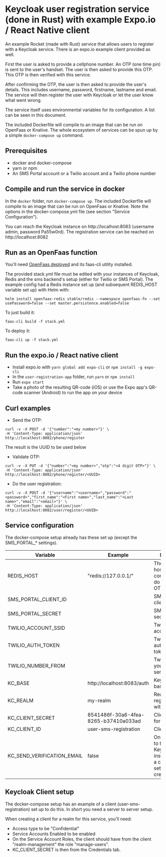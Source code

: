 # Keycloak user registration service (done in Rust) with example Expo.io / React Native client

An example Rocket (made with Rust) service that allows users to register with 
a Keycloak service. There is an expo.io example client provided as well.

First the user is asked to provide a cellphone number. An OTP (one time pin) is sent to the 
user's handset. The user is then asked to provide this OTP. This OTP is then verified with
 this service. 
 
 After confirming the OTP, the user is then asked to provide the user's details. This includes
 username, password, firstname, lastname and email. The service will then register the
 user with Keycloak or let the user know what went wrong. 

The service itself uses environmental variables for its configuration. A list can be seen in this document.

The included Dockerfile will compile to an image that can be run on OpenFaas or Knative. The whole
ecosystem of services can be spun up by a simple `docker-compose up` command.

## Prerequisites
* docker and docker-compose
* yarn or npm
* An SMS Portal account or a Twilio account and a Twilio phone number

## Compile and run the service in docker
In the `docker` folder, run `docker-compose up`. The included Dockerfile will compile to
an image that can be run on OpenFaas or Knative. Note the options in the docker-compose.yml file (see section
 "Service Configuration").

You can reach the Keycloak instance on http://localhost:8083 (username admin, password Pa55w0rd).
The registration service can be reached on http://localhost:8082

## Run as an OpenFaas function
You'll need [OpenFaas deployed](https://docs.openfaas.com) and its faas-cli utility installed.

The provided stack.yml file must be edited with your instances of Keycloak, Redis and the sms backend's 
setup (either for Twilio or SMS Portal).
The example config had a Redis instance set up (and subsequent REDIS_HOST variable set up) with Helm with:  

```shell script
helm install openfaas-redis stable/redis --namespace openfaas-fn --set usePassword=false --set master.persistence.enabled=false
``` 

To just build it:
```shell script
faas-cli build -f stack.yml
``` 

To deploy it:
```shell script
faas-cli up -f stack.yml
```

## Run the expo.io / React native client
* Install expo.io with `yarn global add expo-cli` or `npm install -g expo-cli`
* In the `user-registration-app` folder, run `yarn` or `npm install`
* Run `expo start`
* Take a photo of the resulting QR-code (iOS) or use the Expo app's QR-code scanner (Android) to run
the app on your device


## Curl examples
* Send the OTP:
```shell script
curl -v -X POST -d '{"number":"<my number>"}' \
-H 'Content-Type: application/json' http://localhost:8082/phone/register
```
The result is the UUID to be used below

* Validate OTP:
```shell script
curl -v -X PUT -d '{"number":"<my number>","otp":"<4 digit OTP>"}' \
-H 'Content-Type: application/json' http://localhost:8082/phone/register/<UUID> 
```

* Do the user registration:
```shell script
curl -v -X POST -d '{"username":"<username>","password":"<password>","first_name":"<First name>","last_name":"<Last name>","email":"<email>"}' \
-H 'Content-Type: application/json' http://localhost:8082/user/register/<UUID>
```

## Service configuration
The docker-compose setup already has these set up (except the SMS_PORTAL_* settings).

| Variable                   | Example                              | Meaning |
| -------------------------- | ------------------------------------ | ----- |
| REDIS_HOST                 | "redis://127.0.0.1/"                 | The Redis host to connect to to do the TTL OTP with |
| SMS_PORTAL_CLIENT_ID       |                                      | SMS portal client ID |
| SMS_PORTAL_SECRET          |                                      | SMS portal secret    |
| TWILIO_ACCOUNT_SSID        |                                      | Twilio account SSID |
| TWILIO_AUTH_TOKEN          |                                      | Twilio authentication token |
| TWILIO_NUMBER_FROM         |                                      | Twilio number you're sending from |
| KC_BASE                    | http://localhost:8083/auth           | Keycloak base URL    |
| KC_REALM                   | my-realm                             | Realm to register user with |
| KC_CLIENT_SECRET           | 8541486f-30a6-4fea-8265-b37410a033ad | Client secret for realm |
| KC_CLIENT_ID               | user-sms-registration                | Client ID |
| KC_SEND_VERIFICATION_EMAIL | false                                | Only set this to true if your Keycloak instance has a correctly set up e-mail credentials |

## Keycloak Client setup
The docker-compose setup has an example of a client (user-sms-registration) set up to do this. In short you
need a server to server setup.

When creating a client for a realm for this service, you'll need:
* Access type to be "Confidential"
* Service Accounts Enabled to be enabled
* On the Service Account Roles, the client should have from the client "realm-management" the role "manage-users".
* KC_CLIENT_SECRET is then from the Credentials tab.


